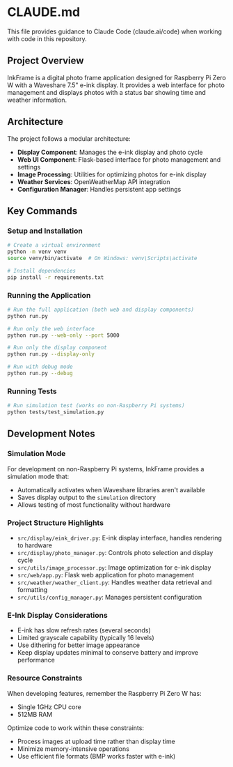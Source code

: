 # CLAUDE.md

This file provides guidance to Claude Code (claude.ai/code) when working with code in this repository.

## Project Overview

InkFrame is a digital photo frame application designed for Raspberry Pi Zero W with a Waveshare 7.5" e-ink display. It provides a web interface for photo management and displays photos with a status bar showing time and weather information.

## Architecture

The project follows a modular architecture:

- **Display Component**: Manages the e-ink display and photo cycle
- **Web UI Component**: Flask-based interface for photo management and settings
- **Image Processing**: Utilities for optimizing photos for e-ink display
- **Weather Services**: OpenWeatherMap API integration
- **Configuration Manager**: Handles persistent app settings

## Key Commands

### Setup and Installation

```bash
# Create a virtual environment
python -m venv venv
source venv/bin/activate  # On Windows: venv\Scripts\activate

# Install dependencies
pip install -r requirements.txt
```

### Running the Application

```bash
# Run the full application (both web and display components)
python run.py

# Run only the web interface
python run.py --web-only --port 5000

# Run only the display component
python run.py --display-only

# Run with debug mode
python run.py --debug
```

### Running Tests

```bash
# Run simulation test (works on non-Raspberry Pi systems)
python tests/test_simulation.py
```

## Development Notes

### Simulation Mode

For development on non-Raspberry Pi systems, InkFrame provides a simulation mode that:
- Automatically activates when Waveshare libraries aren't available
- Saves display output to the `simulation` directory
- Allows testing of most functionality without hardware

### Project Structure Highlights

- `src/display/eink_driver.py`: E-ink display interface, handles rendering to hardware
- `src/display/photo_manager.py`: Controls photo selection and display cycle
- `src/utils/image_processor.py`: Image optimization for e-ink display
- `src/web/app.py`: Flask web application for photo management
- `src/weather/weather_client.py`: Handles weather data retrieval and formatting
- `src/utils/config_manager.py`: Manages persistent configuration

### E-Ink Display Considerations

- E-ink has slow refresh rates (several seconds)
- Limited grayscale capability (typically 16 levels)
- Use dithering for better image appearance
- Keep display updates minimal to conserve battery and improve performance

### Resource Constraints

When developing features, remember the Raspberry Pi Zero W has:
- Single 1GHz CPU core
- 512MB RAM

Optimize code to work within these constraints:
- Process images at upload time rather than display time
- Minimize memory-intensive operations
- Use efficient file formats (BMP works faster with e-ink)